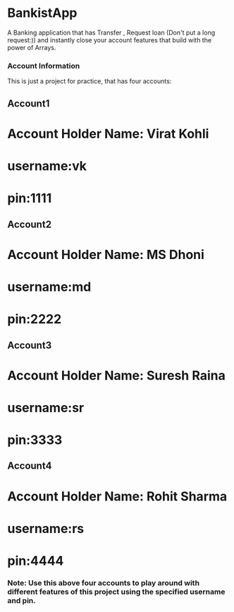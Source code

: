 # BankistApp
A Banking application that has Transfer , Request loan (Don't put a long request:)) and instantly close your account features that build with the power of Arrays.

### Account Information
This is just a project for practice, that has four accounts:
## Account1
# Account Holder Name: Virat Kohli
# username:vk
# pin:1111

## Account2
# Account Holder Name: MS Dhoni
# username:md
# pin:2222

## Account3
# Account Holder Name: Suresh Raina
# username:sr
# pin:3333

## Account4
# Account Holder Name: Rohit Sharma
# username:rs
# pin:4444

### Note: Use this above four accounts to play around with different features of this project using the specified username and pin.

